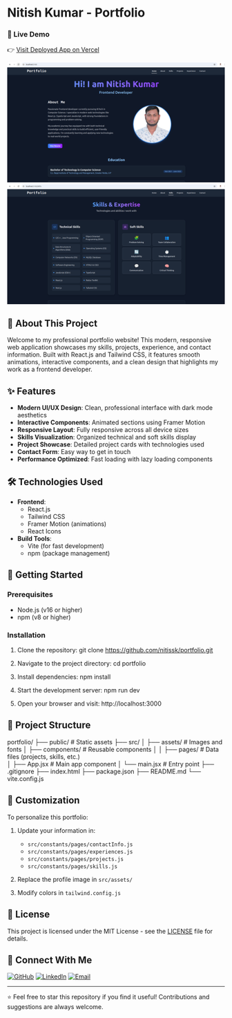 # Nitish Kumar - Portfolio

### 🚀 Live Demo

👉 [Visit Deployed App on Vercel](https://portfolio-six-rho-70.vercel.app/)

![alt text](image.png)
![alt text](image-1.png)

## 🌟 About This Project

Welcome to my professional portfolio website! This modern, responsive web application showcases my skills, projects, experience, and contact information. Built with React.js and Tailwind CSS, it features smooth animations, interactive components, and a clean design that highlights my work as a frontend developer.

## ✨ Features

- **Modern UI/UX Design**: Clean, professional interface with dark mode aesthetics
- **Interactive Components**: Animated sections using Framer Motion
- **Responsive Layout**: Fully responsive across all device sizes
- **Skills Visualization**: Organized technical and soft skills display
- **Project Showcase**: Detailed project cards with technologies used
- **Contact Form**: Easy way to get in touch 
- **Performance Optimized**: Fast loading with lazy loading components

## 🛠️ Technologies Used

- **Frontend**: 
  - React.js
  - Tailwind CSS
  - Framer Motion (animations)
  - React Icons
- **Build Tools**:
  - Vite (for fast development)
  - npm (package management)

## 🚀 Getting Started

### Prerequisites

- Node.js (v16 or higher)
- npm (v8 or higher)

### Installation

1. Clone the repository:
   git clone https://github.com/nitissk/portfolio.git
   

2. Navigate to the project directory:
   cd portfolio
   

3. Install dependencies:
   npm install
   

4. Start the development server:
   npm run dev
   

5. Open your browser and visit: 
   http://localhost:3000
   

## 📂 Project Structure


portfolio/
├── public/            # Static assets
├── src/
│   ├── assets/        # Images and fonts
│   ├── components/    # Reusable components
│   │   ├── pages/     # Data files (projects, skills, etc.)             
│   ├── App.jsx        # Main app component
│   └── main.jsx       # Entry point
├── .gitignore
├── index.html
├── package.json
├── README.md
└── vite.config.js


## 🎨 Customization

To personalize this portfolio:

1. Update your information in:
   - `src/constants/pages/contactInfo.js`
   - `src/constants/pages/experiences.js`
   - `src/constants/pages/projects.js`
   - `src/constants/pages/skills.js`

2. Replace the profile image in `src/assets/`

3. Modify colors in `tailwind.config.js`

## 📄 License

This project is licensed under the MIT License - see the [LICENSE](LICENSE) file for details.

## 🤝 Connect With Me

[![GitHub](https://img.shields.io/badge/GitHub-nitishkumar-black)](https://github.com/nitissk)
[![LinkedIn](https://img.shields.io/badge/LinkedIn-nitishkumar-blue)](https://linkedin.com/in/nitish-kumar-593844231)
[![Email](https://img.shields.io/badge/Email-nitishk2250@gmail.com-red)](mailto:nitishk2250@gmail.com)

---

⭐ Feel free to star this repository if you find it useful! Contributions and suggestions are always welcome.
